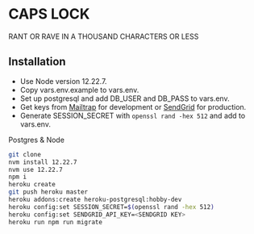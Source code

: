 # CAPS LOCK

RANT OR RAVE IN A THOUSAND CHARACTERS OR LESS

## Installation

- Use Node version 12.22.7.
- Copy vars.env.example to vars.env.
- Set up postgresql and add DB_USER and DB_PASS to vars.env.
- Get keys from [Mailtrap](https://mailtrap.io/) for development or [SendGrid](https://sendgrid.com/) for production.
- Generate SESSION_SECRET with `openssl rand -hex 512` and add to vars.env.

Postgres & Node
```bash
git clone
nvm install 12.22.7
nvm use 12.22.7
npm i
heroku create
git push heroku master
heroku addons:create heroku-postgresql:hobby-dev
heroku config:set SESSION_SECRET=$(openssl rand -hex 512)
heroku config:set SENDGRID_API_KEY=<SENDGRID KEY>
heroku run npm run migrate
```